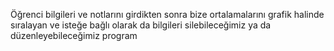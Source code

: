 Öğrenci bilgileri ve notlarını girdikten sonra bize ortalamalarını grafik halinde sıralayan ve isteğe bağlı olarak da bilgileri silebileceğimiz ya da düzenleyebileceğimiz program
